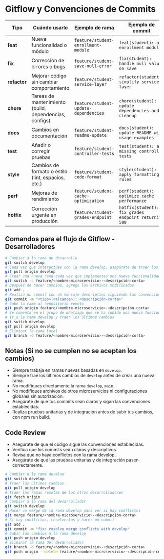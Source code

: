 # Gitflow y Convenciones de Commits

| Tipo         | Cuándo usarlo                                          | Ejemplo de rama                     | Ejemplo de commit                                    |
| ------------ | ------------------------------------------------------ | ----------------------------------- | ---------------------------------------------------- |
| **feat**     | Nueva funcionalidad o módulo                           | `feature/student-enrollment-module`    | `feat(student): add enrollment module`               |
| **fix**      | Corrección de errores o bugs                           | `feature/student-save-null-error`       | `fix(student): handle null value on save`            |
| **refactor** | Mejorar código sin cambiar comportamiento              | `feature/student-service-layer`    | `refactor(student): simplify service layer`          |
| **chore**    | Tareas de mantenimiento (build, dependencias, configs) | `feature/student-update-dependencies` | `chore(student): update dependencies and cleanup`    |
| **docs**     | Cambios en documentación                               | `feature/student-readme-update`        | `docs(student): update README with usage examples`   |
| **test**     | Añadir o corregir pruebas                              | `feature/student-controller-tests`     | `test(student): add missing controller tests`        |
| **style**    | Cambios de formato o estilo (lint, espacios, etc.)     | `feature/student-code-format`         | `style(student): apply formatting rules`             |
| **perf**     | Mejoras de rendimiento                                 | `feature/student-cache-optimization`   | `perf(student): optimize cache performance`          |
| **hotfix**   | Corrección urgente en producción                       | `feature/student-grades-endpoint`    | `hotfix(student): fix grades endpoint returning 500` |

## Comandos para el flujo de Gitflow - Desarrolladores
```bash
# Cambiar a la rama de desarrollo
git switch develop
# Cada vez que interactúes con la rama develop, asegúrate de traer los últimos cambios
git pull origin develop
# Crear una nueva rama cada vez que implementes una nueva funcionalidad o corrección
git switch -c feature/<nombre-microservicio>-<descripción-corta>
# Después de hacer cambios, agrega los archivos modificados
git add .
# Realiza un commit con un mensaje descriptivo siguiendo las convenciones
git commit -m "<tipo>(<alcance>): <descripción-corta>"
# Sube la rama al repositorio remoto
git push origin feature/<nombre-microservicio>-<descripción-corta>
# Se comenta en el grupo de whatsapp que se ha subido una nueva funcionalidad o corrección y se integrará a develop y se eliminará la rama
# Ir a la rama develop y traer los últimos cambios
git switch develop
git pull origin develop
# Eliminar la rama local
git branch -d feature/<nombre-microservicio>-<descripción-corta>
```

## Notas (Si no se cumplen no se aceptan los cambios)
- Siempre trabaja en ramas nuevas basadas en `develop`.
- Siempre trae los últimos cambios de `develop` antes de crear una nueva rama.
- No modifiques directamente la rama `develop`, `main`.
- No modifiques archivos de otros microservicios ni configuraciones globales sin autorización.
- Asegúrate de que tus commits sean claros y sigan las convenciones establecidas.
- Realiza pruebas unitarias y de integración antes de subir tus cambios, con npm run build.

## Code Review
- Asegúrate de que el código sigue las convenciones establecidas.
- Verifica que los commits sean claros y descriptivos.
- Revisa que no haya conflictos con la rama develop.
- Asegúrate de que las pruebas unitarias y de integración pasen correctamente.
```bash
# Cambiar a la rama develop
git switch develop
# Traer los últimos cambios
git pull origin develop
# Traer las ramas remotas de los otros desarrolladores
git fetch origin
# Cambiar a la rama del desarrollador
git switch develop
# Hacer un merge de la rama develop para ver si hay conflictos
git merge feature/<nombre-microservicio>-<descripción-corta>
# Si hay conflictos, resolverlos y hacer un commit
git add .
git commit -m "fix: resolve merge conflicts with develop"
# Subir los cambios a la rama develop
git push origin develop
# Eliminar la rama del desarrollador
git branch -d feature/<nombre-microservicio>-<descripción-corta>
git push origin --delete feature/<nombre-microservicio>-<descripción-corta>
```